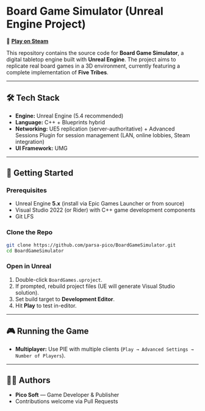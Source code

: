 # Board Game Simulator (Unreal Engine Project)
🎲 [**Play on Steam**](https://store.steampowered.com/app/3912410/Board_Game_Simulator/?utm_source=github&utm_medium=referral&utm_campaign=launch) 

This repository contains the source code for **Board Game Simulator**, a digital tabletop engine built with **Unreal Engine**.
The project aims to replicate real board games in a 3D environment, currently featuring a complete implementation of **Five Tribes**.

---

## 🛠 Tech Stack

* **Engine:** Unreal Engine (5.4 recommended)
* **Language:** C++ + Blueprints hybrid
* **Networking:** UE5 replication (server-authoritative) + Advanced Sessions Plugin for session management (LAN, online lobbies, Steam integration)
* **UI Framework:** UMG

---

## 🚀 Getting Started

### Prerequisites

* Unreal Engine **5.x** (install via Epic Games Launcher or from source)
* Visual Studio 2022 (or Rider) with C++ game development components
* Git LFS

### Clone the Repo

```bash
git clone https://github.com/parsa-pico/BoardGameSimulator.git
cd BoardGameSimulator
```

### Open in Unreal

1. Double-click `BoardGames.uproject`.
2. If prompted, rebuild project files (UE will generate Visual Studio solution).
3. Set build target to **Development Editor**.
4. Hit **Play** to test in-editor.

---

## 🎮 Running the Game

* **Multiplayer:**
  Use PIE with multiple clients (`Play → Advanced Settings → Number of Players`).
---

## 🧑‍💻 Authors

* **Pico Soft** — Game Developer & Publisher
* Contributions welcome via Pull Requests

